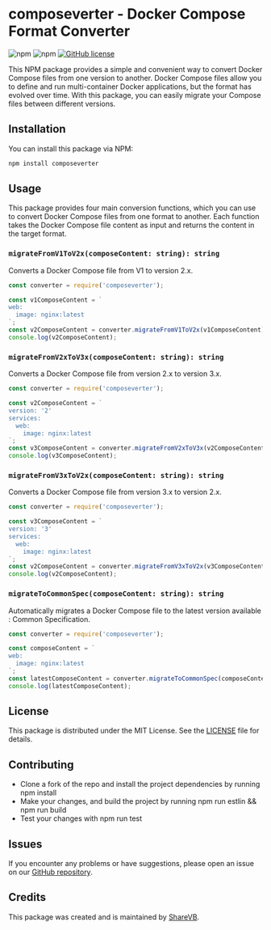 # composeverter - Docker Compose Format Converter

![npm](https://img.shields.io/npm/v/composeverter)
![npm](https://img.shields.io/npm/dt/composeverter)
[![GitHub license](https://img.shields.io/github/license/outilslibre/composeverter)](https://github.com/outilslibre/composeverter/blob/master/LICENSE)

This NPM package provides a simple and convenient way to convert Docker Compose files from one version to another. Docker Compose files allow you to define and run multi-container Docker applications, but the format has evolved over time. With this package, you can easily migrate your Compose files between different versions.

## Installation

You can install this package via NPM:

```bash
npm install composeverter
```

## Usage

This package provides four main conversion functions, which you can use to convert Docker Compose files from one format to another. Each function takes the Docker Compose file content as input and returns the content in the target format. 

### `migrateFromV1ToV2x(composeContent: string): string`

Converts a Docker Compose file from V1 to version 2.x.

```javascript
const converter = require('composeverter');

const v1ComposeContent = `
web:
  image: nginx:latest
`;
const v2ComposeContent = converter.migrateFromV1ToV2x(v1ComposeContent);
console.log(v2ComposeContent);
```

### `migrateFromV2xToV3x(composeContent: string): string`

Converts a Docker Compose file from version 2.x to version 3.x.

```javascript
const converter = require('composeverter');

const v2ComposeContent = `
version: '2'
services:
  web:
    image: nginx:latest
`;
const v3ComposeContent = converter.migrateFromV2xToV3x(v2ComposeContent);
console.log(v3ComposeContent);
```

### `migrateFromV3xToV2x(composeContent: string): string`

Converts a Docker Compose file from version 3.x to version 2.x.

```javascript
const converter = require('composeverter');

const v3ComposeContent = `
version: '3'
services:
  web:
    image: nginx:latest
`;
const v2ComposeContent = converter.migrateFromV3xToV2x(v3ComposeContent);
console.log(v2ComposeContent);
```

### `migrateToCommonSpec(composeContent: string): string`

Automatically migrates a Docker Compose file to the latest version available : Common Specification.

```javascript
const converter = require('composeverter');

const composeContent = `
web:
  image: nginx:latest
`;
const latestComposeContent = converter.migrateToCommonSpec(composeContent);
console.log(latestComposeContent);
```

## License

This package is distributed under the MIT License. See the [LICENSE](https://github.com/outilslibre/composeverter/LICENSE.md) file for details.

## Contributing
 - Clone a fork of the repo and install the project dependencies by running npm install
 - Make your changes, and build the project by running npm run estlin && npm run build
 - Test your changes with npm run test

## Issues

If you encounter any problems or have suggestions, please open an issue on our [GitHub repository](https://github.com/outilslibre/composeverter).

## Credits

This package was created and is maintained by [ShareVB](https://github.com/sharevb).

